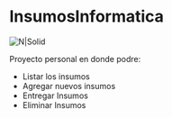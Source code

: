 # InsumosInformatica
![N|Solid](https://www.howtogeek.com/wp-content/uploads/csit/2021/08/8e49c140.png?width=150&trim=1,1&bg-color=000&pad=1,1)


Proyecto personal en donde podre:
- Listar los insumos
- Agregar nuevos insumos
- Entregar Insumos
- Eliminar Insumos
